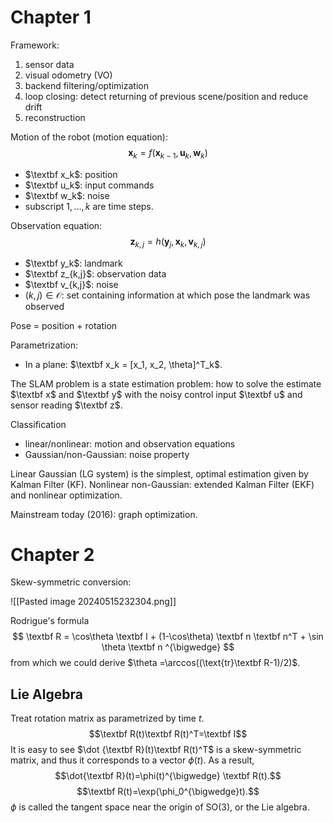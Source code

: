 
# Chapter 1

Framework:
1. sensor data
2. visual odometry (VO)
3. backend filtering/optimization
4. loop closing: detect returning of previous scene/position and reduce drift
5. reconstruction


Motion of the robot (motion equation):
$$ \textbf{x}_k = f(\textbf{x}_{k-1}, \textbf{u}_k, \textbf{w}_k) $$
- $\textbf x_k$: position
- $\textbf u_k$: input commands
- $\textbf w_k$: noise
- subscript $1, ..., k$ are time steps.

Observation equation:
$$ \textbf{z}_{k,j } = h(\textbf{y}_j, \textbf{x}_k, \textbf{v}_{k,j}) $$
- $\textbf y_k$: landmark
- $\textbf z_{k,j}$: observation data
- $\textbf v_{k,j}$: noise
- $(k,j)\in \mathcal O$: set containing information at which pose the landmark was observed

Pose = position + rotation

Parametrization:
- In a plane: $\textbf x_k = [x_1, x_2, \theta]^T_k$.

The SLAM problem is a state estimation problem: how to solve the estimate $\textbf x$ and $\textbf y$ with the noisy control input $\textbf u$ and sensor reading $\textbf z$.

Classification
- linear/nonlinear: motion and observation equations
- Gaussian/non-Gaussian: noise property

Linear Gaussian (LG system) is the simplest, optimal estimation given by Kalman Filter (KF).
Nonlinear non-Gaussian: extended Kalman Filter (EKF) and nonlinear optimization.

Mainstream today (2016): graph optimization.

# Chapter 2

Skew-symmetric conversion:

![[Pasted image 20240515232304.png]]


Rodrigue's formula
$$ \textbf R = \cos\theta \textbf I + (1-\cos\theta) \textbf n \textbf n^T + \sin \theta \textbf n ^{\bigwedge} $$
from which we could derive  $\theta =\arccos((\text{tr}\textbf R-1)/2)$.



## Lie Algebra

Treat rotation matrix as parametrized by time $t$.
$$\textbf R(t)\textbf R(t)^T=\textbf I$$
It is easy to see $\dot {\textbf R}(t)\textbf R(t)^T$ is a skew-symmetric matrix, and thus it corresponds to a vector $\phi(t)$. As a result,
$$\dot{\textbf R}(t)=\phi(t)^{\bigwedge} \textbf R(t).$$
$$\textbf R(t)=\exp(\phi_0^{\bigwedge}t).$$
$\phi$ is called the tangent space near the origin of SO(3), or the Lie algebra.







